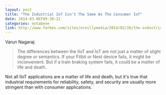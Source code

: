 ```yaml
---
layout: post
title: "The Industrial IoT Isn't The Same As The Consumer IoT"
date: 2014-03-06T09:30:21
categories: notabene
link: http://www.forbes.com/sites/oreillymedia/2014/02/26/the-industrial-iot-isnt-the-same-as-the-consumer-iot/
---
```


Varun Nagaraj:

> The differences between the IIoT and IoT are not just a matter of slight degree or semantics. If your Fitbit or Nest device fails, it might be inconvenient. But if a train braking system fails, it could be a matter of life and death.

Not all IIoT applications are a matter of life and death, but it's true that industrial requirements for reliability, safety, and security are usually more stringent than with consumer applications.

